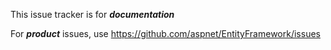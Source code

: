 This issue tracker is for ***documentation***

For ***product*** issues, use https://github.com/aspnet/EntityFramework/issues
